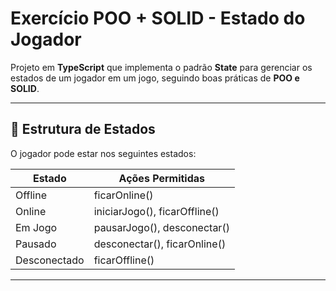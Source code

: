 # Exercício POO + SOLID - Estado do Jogador

Projeto em **TypeScript** que implementa o padrão **State** para gerenciar os estados de um jogador em um jogo, seguindo boas práticas de **POO e SOLID**.

---

## 🔹 Estrutura de Estados

O jogador pode estar nos seguintes estados:

| Estado        | Ações Permitidas                        |
|---------------|----------------------------------------|
| Offline       | ficarOnline()                           |
| Online        | iniciarJogo(), ficarOffline()           |
| Em Jogo       | pausarJogo(), desconectar()             |
| Pausado       | desconectar(), ficarOnline()            |
| Desconectado  | ficarOffline()                          |

---


